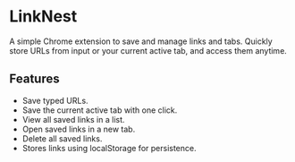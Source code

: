 # LinkNest

A simple Chrome extension to save and manage links and tabs. Quickly store URLs from input or your current active tab, and access them anytime.

## Features
- Save typed URLs.
- Save the current active tab with one click.
- View all saved links in a list.
- Open saved links in a new tab.
- Delete all saved links.
- Stores links using localStorage for persistence.
